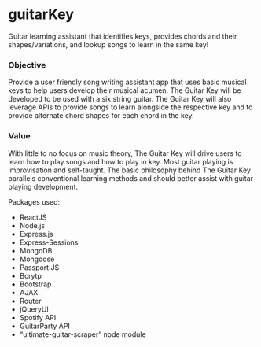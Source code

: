 # guitarKey
Guitar learning assistant that identifies keys, provides chords and their shapes/variations, and lookup songs to learn in the same key!

### Objective
Provide a user friendly song writing assistant app that uses basic musical keys to help users develop their musical acumen. The Guitar Key will be developed to be used with a six string guitar. The Guitar Key will also leverage APIs to provide songs to learn alongside the respective key and to provide alternate chord shapes for each chord in the key.
### Value
With little to no focus on music theory, The Guitar Key will drive users to learn how to play songs and how to play in key. Most guitar playing is improvisation and self-taught. The basic philosophy behind The Guitar Key parallels conventional learning methods and should better assist with guitar playing development.

Packages used:

* ReactJS
* Node.js
* Express.js
* Express-Sessions
* MongoDB
* Mongoose
* Passport.JS
* Bcrytp
* Bootstrap
* AJAX
* Router
* jQueryUI
* Spotify API
* GuitarParty API
* “ultimate-guitar-scraper” node module
